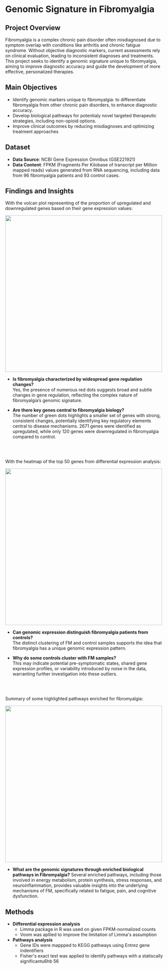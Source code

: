 # Genomic Signature in Fibromyalgia 

## Project Overview
Fibromyalgia is a complex chronic pain disorder often misdiagnosed due to symptom overlap with conditions like arthritis and chronic fatigue syndrome. Without objective diagnostic markers, current assessments rely on clinical evaluation, leading to inconsistent diagnoses and treatments. This project seeks to identify a genomic signature unique to fibromyalgia, aiming to improve diagnostic accuracy and guide the development of more effective, personalized therapies.

## Main Objectives

- Identify genomic markers unique to fibromyalgia: to differentiate fibromyalgia from other chronic pain disorders, to enhance diagnostic accuracy.
- Develop biological pathways for potentialy novel targeted therapeutic strategies, including non-opioid options.
- Improve clinical outcomes by reducing misdiagnoses and optimizing treatment approaches

## Dataset

- **Data Source**: NCBI Gene Expression Omnibus (GSE221921)
- **Data Content**: FPKM (Fragments Per Kilobase of transcript per Million mapped reads) values generated from RNA sequencing, including data from 96 fibromyalgia patients and 93 control cases.

## Findings and Insights  
With the volcan plot representing of the proportion of upregulated and downregulated genes based on their gene expression values:<br>
<p >
  <img src="https://github.com/chinguyen19/Data-Science-Bioinformatics-projects/blob/main/Fibromyalgia-vs-ChronicPain_genomic-signature/volcano.png" width="500"
</p>
  
- **Is fibromyalgia characterized by widespread gene regulation changes?**  
  Yes, the presence of numerous red dots suggests broad and subtle changes in gene regulation, reflecting the complex nature of fibromyalgia’s genomic signature.  

- **Are there key genes central to fibromyalgia biology?**  
  The number of green dots highlights a smaller set of genes with strong, consistent changes, potentially identifying key regulatory elements central to disease mechanisms. 2671 genes were identified as upregulated, while only 120 genes were downregulated in fibromyalgia compared to control.
 <br>   
 <br>
 
With the heatmap of the top 50 genes from differential expression analysis:<br>
<p >
  <img src="https://github.com/chinguyen19/Data-Science-Bioinformatics-projects/blob/main/Fibromyalgia-vs-ChronicPain_genomic-signature/heatmap_30DEGs_manhattan.png" width="500"
</p>
  
- **Can genomic expression distinguish fibromyalgia patients from controls?**  
  The distinct clustering of FM and control samples supports the idea that fibromyalgia has a unique genomic expression pattern.  

- **Why do some controls cluster with FM samples?**  
  This may indicate potential pre-symptomatic states, shared gene expression profiles, or variability introduced by noise in the data, warranting further investigation into these outliers.  
 <br>   
 <br>
 
Summary of some highlighted pathways enriched for fibromyalgia:<br>
<p >
  <img src="https://github.com/chinguyen19/Data-Science-Bioinformatics-projects/blob/main/Fibromyalgia-vs-ChronicPain_genomic-signature/key_enrichedPathways.png" width="500"
</p>
  
- **What are the genomic signatures through enriched biological pathways in Fibromyalgia?**
 Several enriched pathways, including those involved in energy metabolism, protein synthesis, stress responses, and neuroinflammation, provides valuable insights into the underlying mechanisms of FM, specifically related to fatigue, pain, and cognitive dysfunction.

## Methods
- **Differential expression analysis**
  - Limma package in R was used on given FPKM-normalized counts
  - Voom was apllied to improve the limitation of Limma's assumption
- **Pathways analysis**
  - Gene IDs were mappped to KEGG pathways using Entrez gene indentifiers
  - Fisher's exact test was applied to identify pathways with a statiscally significantu6hb 56  

